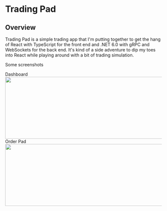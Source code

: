 
# Trading Pad 

## Overview

Trading Pad is a simple trading app that I'm putting together to get the hang of React with TypeScript for the front end and .NET 6.0 with gRPC and WebSockets for the back end. It's kind of a side adventure to dip my toes into React while playing around with a bit of trading simulation.

Some screenshots

Dashboard
<img src="https://github.com/jpothanc/trader-pad/assets/70871841/8c6f474e-75e8-41e5-9d1f-044560c213ba" align="left"  width="800" height = "200">



Order Pad
<img src="https://github.com/jpothanc/trader-pad/assets/70871841/0d818e8d-e1f1-4452-95a0-556913291163" align="left" width="800" height = "200">


